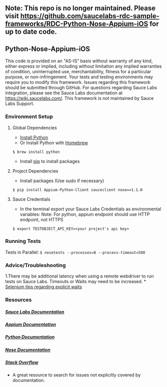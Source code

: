## Note: This repo is no longer maintained.  Please visit https://github.com/saucelabs-rdc-sample-frameworks/RDC-Python-Nose-Appium-iOS for up to date code.

## Python-Nose-Appium-iOS


This code is provided on an "AS-IS” basis without warranty of any kind, either express or implied, including without limitation any implied warranties of condition, uninterrupted use, merchantability, fitness for a particular purpose, or non-infringement. Your tests and testing environments may require you to modify this framework. Issues regarding this framework should be submitted through GitHub. For questions regarding Sauce Labs integration, please see the Sauce Labs documentation at https://wiki.saucelabs.com/. This framework is not maintained by Sauce Labs Support.

### Environment Setup

1. Global Dependencies
    * [Install Python](https://www.python.org/downloads/)
    * Or Install Python with [Homebrew](http://brew.sh/)
    ```
    $ brew install python
    ```
    * Install [pip](https://pip.pypa.io/en/stable/installing/) to install packages

2. Project Dependencies
	* Install packages (Use sudo if necessary)
	```
	$ pip install Appium-Python-Client sauceclient nose==1.1.0
	```
3. Sauce Credentials
    * In the terminal export your Sauce Labs Credentials as environmental variables:
    Note: For python, appium endpoint should use HTTP endpoint, not HTTPS
    ```
    $ export TESTOBJECT_API_KEY=<your project's api key>
    ```
### Running Tests

Tests in Parallel:
	```
	$ nosetests --processes=8 --process-timeout=500
	```

### Advice/Troubleshooting

1.There may be additional latency when using a remote webdriver to run tests on Sauce Labs. Timeouts or Waits may need to be increased.
    * [Selenium tips regarding explicit waits](https://wiki.saucelabs.com/display/DOCS/Best+Practice%3A+Use+Explicit+Waits)

### Resources
##### [Sauce Labs Documentation](https://wiki.saucelabs.com/)

##### [Appium Documentation](http://appium.io/slate/en/master/)

##### [Python Documentation](https://docs.python.org/2.7/)

##### [Nose Documentation](https://nose.readthedocs.org/en/latest/)

##### [Stack Overflow](http://stackoverflow.com/)
* A great resource to search for issues not explicitly covered by documentation.
